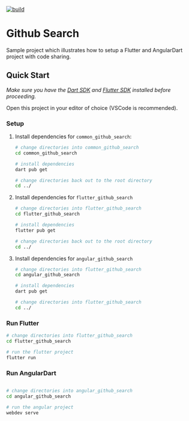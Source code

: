[![build](https://github.com/felangel/bloc/actions/workflows/main.yaml/badge.svg)](https://github.com/felangel/bloc/actions)

# Github Search

Sample project which illustrates how to setup a Flutter and AngularDart project with code sharing.

## Quick Start

_Make sure you have the [Dart SDK](https://dart.dev/tools/sdk) and [Flutter SDK](https://flutter.dev/docs/get-started/install) installed before proceeding._

Open this project in your editor of choice (VSCode is recommended).

### Setup

1. Install dependencies for `common_github_search`:

   ```bash
   # change directories into common_github_search
   cd common_github_search

   # install dependencies
   dart pub get

   # change directories back out to the root directory
   cd ../
   ```

2. Install dependencies for `flutter_github_search`

   ```bash
   # change directories into flutter_github_search
   cd flutter_github_search

   # install dependencies
   flutter pub get

   # change directories back out to the root directory
   cd ../
   ```

3. Install dependencies for `angular_github_search`

   ```bash
   # change directories into flutter_github_search
   cd angular_github_search

   # install dependencies
   dart pub get

   # change directories into flutter_github_search
   cd ../
   ```

### Run Flutter

```bash
# change directories into flutter_github_search
cd flutter_github_search

# run the flutter project
flutter run
```

### Run AngularDart

```bash

# change directories into angular_github_search
cd angular_github_search

# run the angular project
webdev serve
```
